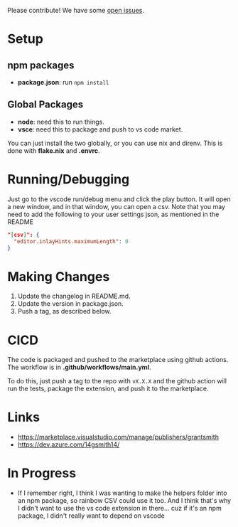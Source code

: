 Please contribute! We have some [open issues](https://github.com/GSmithApps/csv-aligner/issues).

# Setup

## npm packages

- **package.json**: run `npm install`

## Global Packages

- **node**: need this to run things.
- **vsce**: need this to package and push to vs code market.

You can just install
the two globally, or you can use nix and direnv.
This is done with **flake.nix** and **.envrc**.

# Running/Debugging

Just go to the vscode run/debug menu and click the play button.
It will open a new window, and in that window, you can open a csv.
Note that you may need to add the following to your user settings json,
as mentioned in the README

```json
"[csv]": {
  "editor.inlayHints.maximumLength": 0
}
```

# Making Changes

1. Update the changelog in README.md.
2. Update the version in package.json.
3. Push a tag, as described below.

# CICD

The code is packaged and pushed to the marketplace
using github actions. The workflow is in **.github/workflows/main.yml**.

To do this, just push a tag to the repo
with `vX.X.X` and the github action will
run the tests, package the extension, and push it to the marketplace.

# Links

- https://marketplace.visualstudio.com/manage/publishers/grantsmith
- https://dev.azure.com/14gsmith14/

# In Progress

- If I remember right, I think I was wanting to make the helpers folder
  into an npm package, so rainbow CSV could use it too. And I think
  that's why I didn't want to use the vs code extension in there... cuz
  if it's an npm package, I didn't really want to depend on vscode